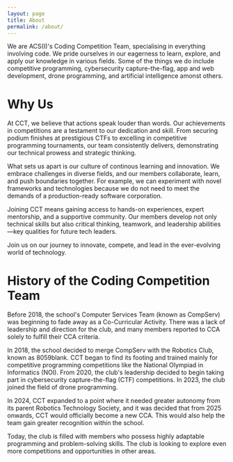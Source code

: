 ```yaml
---
layout: page
title: About
permalink: /about/
---
```


We are ACS(I)'s Coding Competition Team, specialising in everything involving code. We pride ourselves in our eagerness to learn, explore, and apply our knowledge in various fields. Some of the things we do include competitive programming, cybersecurity capture-the-flag, app and web development, drone programming, and artificial intelligence amonst others.

# Why Us
At CCT, we believe that actions speak louder than words. Our achievements in competitions are a testament to our dedication and skill. From securing podium finishes at prestigious CTFs to excelling in competitive programming tournaments, our team consistently delivers, demonstrating our technical prowess and strategic thinking.

What sets us apart is our culture of continous learning and innovation. We embrace challenges in diverse fields, and our members collaborate, learn, and push boundaries together. For example, we can experiment with novel frameworks and technologies because we do not need to meet the demands of a production-ready software corporation.

Joining CCT means gaining access to hands-on experiences, expert mentorship, and a supportive community. Our members develop not only technical skills but also critical thinking, teamwork, and leadership abilities—key qualities for future tech leaders.

Join us on our journey to innovate, compete, and lead in the ever-evolving world of technology.

# History of the Coding Competition Team
Before 2018, the school's Computer Services Team (known as CompServ) was beginning to fade away as a Co-Curricular Activity. There was a lack of leadership and direction for the club, and many members reported to CCA solely to fulfill their CCA criteria.

In 2018, the school decided to merge CompServ with the Robotics Club, known as 8059blank. CCT began to find its footing and trained mainly for competitive programming competitions like the National Olympiad in Informatics (NOI). From 2020, the club's leadership decided to begin taking part in cybersecurity capture-the-flag (CTF) competitions. In 2023, the club joined the field of drone programming.

In 2024, CCT expanded to a point where it needed greater autonomy from its parent Robotics Technology Society, and it was decided that from 2025 onwards, CCT would officially become a new CCA. This would also help the team gain greater recognition within the school.

Today, the club is filled with members who possess highly adaptable programming and problem-solving skills. The club is looking to explore even more competitions and opportunities in other areas.